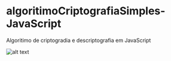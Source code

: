 # algoritimoCriptografiaSimples-JavaScript
Algoritimo de criptogradia e descriptografia em JavaScript

![alt text](https://github.com/Viniiixz/algoritimoCriptografiaSimples-JavaScript/blob/master/criptografia.PNG) 

